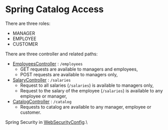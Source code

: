 # Spring Catalog Access

There are three roles:
- MANAGER
- EMPLOYEE
- CUSTOMER

There are three controller and related paths:
- [EmployeesController](src/main/java/com/epam/rd/autotasks/catalogaccess/EmployeesController.java)
    : `/employees`
    - GET requests are available to managers and employees,
    - POST requests are available to managers only,
- [SalaryController](src/main/java/com/epam/rd/autotasks/catalogaccess/SalaryController.java)
  : `/salaries`
    - Request to all salaries (`/salaries`) is available to managers only,
    - Request to the salary of the employee (`/salaries`) is available to any employee or manager,
- [CatalogController](src/main/java/com/epam/rd/autotasks/catalogaccess/CatalogController.java)
  : `/catalog`
    - Requests to catalog are available to any manager, employee or customer.

Spring Security in [WebSecurityConfig](src/main/java/com/epam/rd/autotasks/catalogaccess/WebSecurityConfig.java).\
